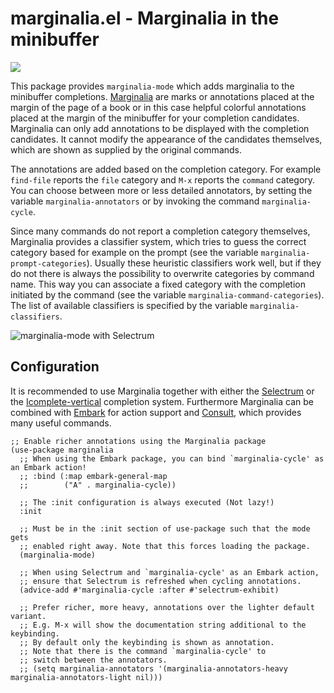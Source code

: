 # marginalia.el - Marginalia in the minibuffer

[![](https://melpa.org/packages/marginalia-badge.svg)](https://melpa.org/#/marginalia)

This package provides `marginalia-mode` which adds marginalia to the minibuffer
completions. [Marginalia](https://en.wikipedia.org/wiki/Marginalia) are marks or
annotations placed at the margin of the page of a book or in this case helpful
colorful annotations placed at the margin of the minibuffer for your completion
candidates. Marginalia can only add annotations to be displayed with the
completion candidates. It cannot modify the appearance of the candidates
themselves, which are shown as supplied by the original commands.

The annotations are added based on the completion category. For example
`find-file` reports the `file` category and `M-x` reports the `command`
category. You can choose between more or less detailed annotators, by setting
the variable `marginalia-annotators` or by invoking the command
`marginalia-cycle`.

Since many commands do not report a completion category themselves, Marginalia
provides a classifier system, which tries to guess the correct category based
for example on the prompt (see the variable `marginalia-prompt-categories`).
Usually these heuristic classifiers work well, but if they do not there is
always the possibility to overwrite categories by command name. This way you can
associate a fixed category with the completion initiated by the command (see the
variable `marginalia-command-categories`). The list of available classifiers is
specified by the variable `marginalia-classifiers`.

![marginalia-mode with Selectrum](https://github.com/minad/marginalia/blob/main/marginalia-mode.png?raw=true)

## Configuration

It is recommended to use Marginalia together with either the
[Selectrum](https://github.com/raxod502/selectrum) or the
[Icomplete-vertical](https://github.com/oantolin/icomplete-vertical) completion
system. Furthermore Marginalia can be combined with
[Embark](https://github.com/oantolin/embark) for action support and
[Consult](https://github.com/minad/consult), which provides many useful
commands.

~~~ elisp
;; Enable richer annotations using the Marginalia package
(use-package marginalia
  ;; When using the Embark package, you can bind `marginalia-cycle' as an Embark action!
  ;; :bind (:map embark-general-map
  ;;        ("A" . marginalia-cycle))

  ;; The :init configuration is always executed (Not lazy!)
  :init

  ;; Must be in the :init section of use-package such that the mode gets
  ;; enabled right away. Note that this forces loading the package.
  (marginalia-mode)

  ;; When using Selectrum and `marginalia-cycle' as an Embark action,
  ;; ensure that Selectrum is refreshed when cycling annotations.
  (advice-add #'marginalia-cycle :after #'selectrum-exhibit)

  ;; Prefer richer, more heavy, annotations over the lighter default variant.
  ;; E.g. M-x will show the documentation string additional to the keybinding.
  ;; By default only the keybinding is shown as annotation.
  ;; Note that there is the command `marginalia-cycle' to
  ;; switch between the annotators.
  ;; (setq marginalia-annotators '(marginalia-annotators-heavy marginalia-annotators-light nil)))
~~~
